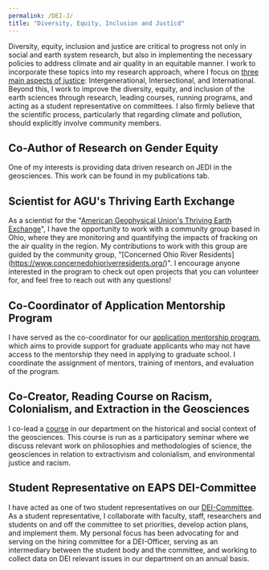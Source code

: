```yaml
---
permalink: /DEI-J/
title: "Diversity, Equity, Inclusion and Justicd"
---
```


Diversity, equity, inclusion and justice are critical to progress not only in social and earth system research, but also in implementing the necessary policies to address climate and air quality in an equitable manner. I work to incorporate these topics into my research approach, where I focus on [three main aspects of justice](https://www.sciencedirect.com/science/article/pii/S2589811619300059): Intergenerational, Intersectional, and International. Beyond this, I work to improve the diversity, equity, and inclusion of the earth sciences through research, leading courses, running programs, and acting as a student representative on committees. I also firmly believe that the scientific process, particularly that regarding climate and pollution, should explicitly involve community members.


## Co-Author of Research on Gender Equity
One of my interests is providing data driven research on JEDI in the geosciences. This work can be found in my publications tab.

## Scientist for AGU's Thriving Earth Exchange
As a scientist for the "[American Geophysical Union's Thriving Earth Exchange](https://thrivingearthexchange.org/)", I have the opportunity to work with a community group based in Ohio, where they are monitoring and quantifying the impacts of fracking on the air quality in the region. My contributions to work with this group are guided by the community group, "[Concerned Ohio River Residents] (https://www.concernedohioriverresidents.org/)". I encourage anyone interested in the program to check out open projects that you can volunteer for, and feel free to reach out with any questions!

## Co-Coordinator of Application Mentorship Program
I have served as the co-coordinator for our [application mentorship program](https://sites.google.com/view/eaps-student-advisory-council/application-assistance), which aims to provide support for graduate applicants who may not have access to the mentorship they need in applying to graduate school. I coordinate the assignment of mentors, training of mentors, and evaluation of the program. 

## Co-Creator, Reading Course on Racism, Colonialism, and Extraction in the Geosciences
I co-lead a [course](http://tide.scripts.mit.edu/home/reading-series/) in our department on the historical and social context of the geosciences. This course is run as a participatory seminar where we discuss relevant work on philosophies and methodologies of science, the geosciences in relation to extractivism and colonialism, and environmental justice and racism.

## Student Representative on EAPS DEI-Committee 
I have acted as one of two student representatives on our [DEI-Committee](https://eapsweb.mit.edu/about/diversity-equity-and-inclusion-committee). As a student representative, I collaborate with faculty, staff, researchers and students on and off the committee to set priorities, develop action plans, and implement them. My personal focus has been advocating for and serving on the hiring committee for a DEI-Officer, serving as an intermediary between the student body and the committee, and working to collect data on DEI relevant issues in our department on an annual basis. 
